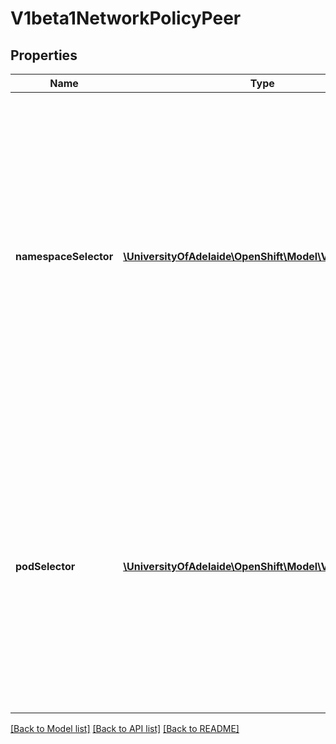 # V1beta1NetworkPolicyPeer

## Properties
Name | Type | Description | Notes
------------ | ------------- | ------------- | -------------
**namespaceSelector** | [**\UniversityOfAdelaide\OpenShift\Model\V1LabelSelector**](V1LabelSelector.md) | Selects Namespaces using cluster scoped-labels.  This matches all pods in all namespaces selected by this label selector. This field follows standard label selector semantics. If omitted, this selector selects no namespaces. If present but empty, this selector selects all namespaces. | [optional] 
**podSelector** | [**\UniversityOfAdelaide\OpenShift\Model\V1LabelSelector**](V1LabelSelector.md) | This is a label selector which selects Pods in this namespace. This field follows standard label selector semantics. If not provided, this selector selects no pods. If present but empty, this selector selects all pods in this namespace. | [optional] 

[[Back to Model list]](../README.md#documentation-for-models) [[Back to API list]](../README.md#documentation-for-api-endpoints) [[Back to README]](../README.md)



